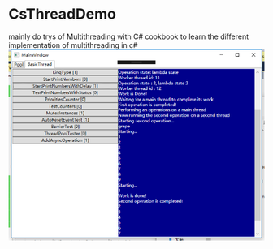 # CsThreadDemo

mainly do trys of Multithreading with C# cookbook to learn the different implementation of multithreading in c#
![](sc_sho.png)